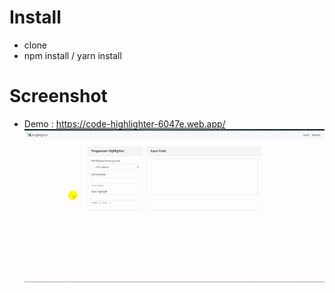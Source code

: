 # Install
- clone
- npm install / yarn install

# Screenshot
- Demo : https://code-highlighter-6047e.web.app/
![Home](https://raw.githubusercontent.com/azharimm/code-highlighter/master/code-highlighter.gif)
